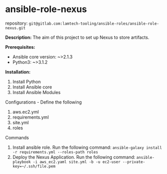 # ansible-role-nexus

repository: `git@gitlab.com:lamtech-tooling/ansible-roles/ansible-role-nexus.git`

**Description:**
The aim of this project to set up Nexus to store artifacts.

**Prerequisites:**
- Ansible core version: ~>2.1.3
- Python3: ~>3.1.2

**Installation:**
1. Install Python
2. Install Ansible core
3. Install Ansible Modules

Configurations - Define the following
1. aws.ec2.yml
2. requirements.yml
3. site.yml
4. roles

Commands
1. Install ansible role. Run the following command: `ansible-galaxy install -r requirements.yml --roles-path roles`
2. Deploy the Nexus Application. Run the following command: `ansible-playbook -i aws_ec2.yaml site.yml -b -u ec2-user --private-key=~/.ssh/file.pem`





